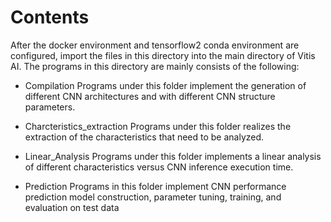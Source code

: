 # Contents

After the docker environment and tensorflow2 conda environment are configured, import the files in this directory into the main directory of Vitis AI.
The programs in this directory are mainly consists of the following:

- Compilation 
Programs under this folder implement the generation of different CNN architectures and with different CNN structure parameters.

- Charcteristics_extraction
Programs under this folder realizes the extraction of the characteristics that need to be analyzed.

- Linear_Analysis
Programs under this folder implements a linear analysis of different characteristics versus CNN inference execution time.

- Prediction
Programs in this folder implement CNN performance prediction model construction, parameter tuning, training, and evaluation on test data



